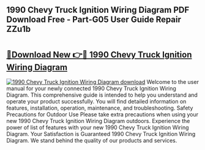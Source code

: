 ## 1990 Chevy Truck Ignition Wiring Diagram PDF Download Free - Part-G05 User Guide Repair ZZu1b

# <h2><a href="http://dfi89jj.blite.top/?on=1990+Chevy+Truck+Ignition+Wiring+Diagram">🔗Download New 👉🔴 1990 Chevy Truck Ignition Wiring Diagram</a></h2>

[![1990 Chevy Truck Ignition Wiring Diagram download](https://i.imgur.com/lujVjoI.png)](http://dfi89jj.blite.top/?on=1990+Chevy+Truck+Ignition+Wiring+Diagram)
Welcome to the user manual for your newly connected 1990 Chevy Truck Ignition Wiring Diagram. This comprehensive guide is intended to help you understand and operate your product successfully. You will find detailed information on features, installation, operation, maintenance, and troubleshooting. Safety Precautions for Outdoor Use Please take extra precautions when using your new 1990 Chevy Truck Ignition Wiring Diagram outdoors. Experience the power of list of features with your new 1990 Chevy Truck Ignition Wiring Diagram. Your Satisfaction is Guaranteed 1990 Chevy Truck Ignition Wiring Diagram. We stand behind the quality of our products and services.
